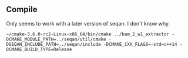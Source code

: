 ## Compile

Only seems to work with a later version of seqan. I don't know why.

```
~/cmake-3.6.0-rc2-Linux-x86_64/bin/cmake ../bam_2_w1_extractor -DCMAKE_MODULE_PATH=../seqan/util/cmake -DSEQAN_INCLUDE_PATH=../seqan/include -DCMAKE_CXX_FLAGS=-std=c++14 -DCMAKE_BUILD_TYPE=Release
```
